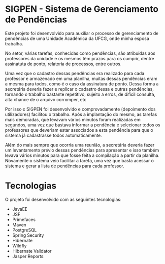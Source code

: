 # SIGPEN - Sistema de Gerenciamento de Pendências

Este projeto foi desenvolvido para auxiliar o processo de gerenciamento de pendências de uma Unidade Acadêmica da UFCG, onde minha esposa trabalha. 

No setor, várias tarefas, conhecidas como pendências, são atribuidas aos professores da unidade e os mesmos têm prazos para os cumprir, dentre assinatuta de ponto, relatoria de processos, entre outros.

Uma vez que o cadastro dessas pendências era realizado para cada professor e armazenado em uma planilha, muitas dessas pendências eram a mesma para todos, como é o caso da assinatura de ponto. Dessa forma a secretária deveria fazer e replicar o cadastro dessa e outras pendências, tornando o trabalho bastante repetitivo, sujeito a erros, de difícil consulta, alta chance de o arquivo corromper, etc

Por isso o SIGPEN foi desenvolvido e comprovadamente (depoimento dos utilizadores) facilitou o trabalho. Após a implantação do mesmo, as tarefas mais demoradas, que levavam vários minutos foram realizadas em segundos, uma vez que bastava informar a pendência e selecionar todos os professores que deveriam estar associados a esta pendência para que o sistema já cadastrasse todos automaticamente.

Além do mais sempre que ocorria uma reunião, a secretária deveria fazer um levantamento prévio dessas pendências para apresentar e isso também levava vários minutos para que fosse feita a compilação a partir da planilha. Novamente o sistema veio facilitar a tarefa, uma vez que basta acessar o sistema e gerar a lista de pendências para cada professor.

# Tecnologias

O projeto foi desenvolvido com as seguintes tecnologias:

- JavaEE
- JSF
- Primefaces
- Maven
- PostgreSQL
- Spring Security
- Hibernate
- Wildfly
- Hibernate Validator
- Jasper Reports
